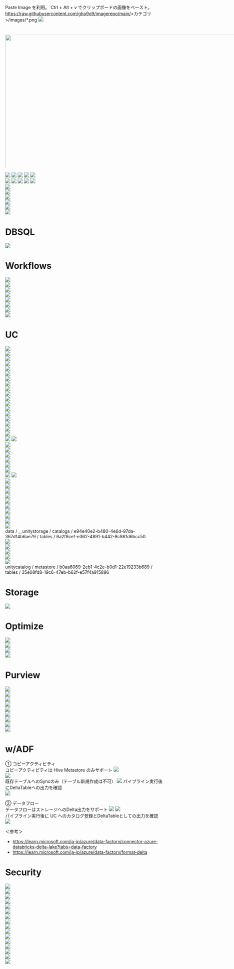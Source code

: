 Paste Image を利用。
Ctrl + Alt + v でクリップボードの画像をペースト。
https://raw.githubusercontent.com/gho9o9/imagerepo/main/<カテゴリ>/images/*.png
![](https://raw.githubusercontent.com/gho9o9/imagerepo/main/Databricks/images/<hoge>.png)

<p  style="position:relative;width: 1000px;height: 450px;overflow: hidden;">
<img style="margin-top:25px;" src="https://sajpstorage.blob.core.windows.net/itagaki/Optimize.png" width="1000">  
</br>
<img style="margin-top:25px;" src="https://raw.githubusercontent.com/gho9o9/imagerepo/main/Databricks/images/o9o9_2023-08-17-08-40-58.png" width="1000">  
</p>
</div>

![](images/SynapseTechBook_2023-02-02-15-17-41.png)
![](images/SynapseTechBook_2023-02-02-15-30-12.png)
![](images/o9o9_2023-03-05-10-32-40.png)
![](images/o9o9_2023-03-05-10-41-13.png)
![](images/o9o9_2023-03-05-10-40-52.png)    
![](images/o9o9_2023-03-06-10-55-42.png)
![](images/o9o9_2023-03-06-10-59-46.png)
![](images/o9o9_2023-03-07-09-27-50.png)
![](images/o9o9_2023-04-10-11-20-07.png)
![](images/o9o9_2023-04-10-11-20-50.png)  
![](images/o9o9_2023-07-10-16-22-20.png)  
![](images/o9o9_2023-07-10-16-23-42.png)  
![](images/o9o9_2023-07-10-16-24-44.png)  
![](images/o9o9_2023-07-10-16-28-16.png)  
![](images/o9o9_2023-07-10-16-28-37.png)  
![](images/o9o9_2023-08-17-15-48-53.png)  

# DBSQL
![](images/o9o9_2023-08-17-15-45-28.png)

# Workflows
![](images/o9o9_2023-07-10-23-18-15.png)  
![](images/o9o9_2023-07-10-23-18-33.png)  
![](images/o9o9_2023-07-10-23-18-57.png)  
![](images/o9o9_2023-07-10-23-19-33.png)  
![](images/o9o9_2023-07-10-23-20-07.png)  
![](images/o9o9_2023-07-10-23-20-21.png)  
![](images/o9o9_2023-07-10-23-21-36.png)  
![](images/o9o9_2023-07-10-23-22-01.png)  

# UC
![](images/o9o9_2023-07-10-23-40-03.png)  
![](images/o9o9_2023-07-10-23-41-43.png)  
![](images/o9o9_2023-07-10-23-42-04.png)  
![](images/o9o9_2023-07-10-23-42-37.png)  
![](images/o9o9_2023-07-10-23-43-13.png)  
![](images/o9o9_2023-07-10-23-44-34.png)  
![](images/o9o9_2023-07-10-23-45-24.png)  
![](images/o9o9_2023-07-10-23-47-48.png)  
![](images/o9o9_2023-07-10-23-48-30.png)  
![](images/o9o9_2023-07-10-23-49-36.png)  
![](images/o9o9_2023-07-10-23-49-49.png)  
![](images/o9o9_2023-07-10-23-50-00.png)  
![](images/o9o9_2023-07-10-23-51-52.png)  
![](images/o9o9_2023-07-10-23-55-54.png)  
![](images/o9o9_2023-07-10-23-56-18.png)  
![](images/o9o9_2023-06-26-14-36-25.png)  
![](images/o9o9_2023-06-26-14-42-23.png)  
![](images/o9o9_2023-06-26-14-56-31.png)  
![](images/o9o9_2023-06-26-14-51-11.png)
![](images/o9o9_2023-06-26-14-57-45.png)  
![](images/o9o9_2023-06-26-14-58-53.png)  
![](images/o9o9_2023-06-26-14-59-32.png)  
![](images/o9o9_2023-06-26-16-15-52.png)  
![](images/o9o9_2023-06-26-15-52-35.png)  
![](images/o9o9_2023-06-26-16-04-27.png)  
![](images/o9o9_2023-06-26-16-09-49.png)  
![](images/o9o9_2023-06-26-16-11-42.png)
![](images/o9o9_2023-06-26-16-12-56.png)  
![](images/o9o9_2023-06-26-16-17-03.png)  
![](images/o9o9_2023-06-26-16-21-06.png)  
![](images/o9o9_2023-06-26-16-22-36.png)  
![](images/o9o9_2023-06-26-16-25-35.png)  
![](images/o9o9_2023-06-26-16-28-01.png)  
![](images/o9o9_2023-06-26-16-31-49.png)  
![](images/o9o9_2023-06-26-16-39-20.png)  
![](images/o9o9_2023-06-26-16-40-54.png)  
![](images/o9o9_2023-06-26-16-50-44.png)  
![](images/o9o9_2023-06-26-16-52-12.png)  
data / __unitystorage / catalogs / e94e40e2-b480-4e6d-97da-367d14b6ae79 / tables / 6a2f9cef-e362-4891-b442-8c861d6bcc50  
![](images/o9o9_2023-06-26-16-57-34.png)  
![](images/o9o9_2023-06-26-16-59-22.png)  
![](images/o9o9_2023-06-26-17-02-44.png)  
![](images/o9o9_2023-06-26-17-03-50.png)  
![](images/o9o9_2023-06-26-17-04-12.png)  
unitycatalog / metastore / b0aa6069-2eb1-4c2e-b0d1-22e19233b689 / tables / 35e08fd8-19c6-47eb-b62f-e57f4a915896  

# Storage
![](images/o9o9_2023-06-26-18-57-30.png)

# Optimize  
![](images/o9o9_2023-08-17-08-41-21.png)  
![](images/o9o9_2023-08-17-08-40-58.png)  
![](images/o9o9_2023-08-17-08-41-41.png)  
![](images/o9o9_2023-08-17-13-50-57.png)

# Purview
![](images/o9o9_2023-08-29-09-47-28.png)  
![](images/o9o9_2023-08-29-09-47-36.png)  
![](images/o9o9_2023-08-29-09-46-39.png)  
![](images/o9o9_2023-08-29-09-46-53.png)  
![](images/o9o9_2023-08-29-09-46-04.png)  
![](images/o9o9_2023-08-29-09-43-05.png)  
![](images/o9o9_2023-08-29-09-43-43.png)  
![](images/o9o9_2023-08-29-09-44-33.png)  
![](images/o9o9_2023-08-29-09-44-52.png)  

# w/ADF
① コピーアクティビティ  
コピーアクティビティは Hive Metastore のみサポート
![](images/o9o9_2023-09-07-09-33-01.png)  
![](images/o9o9_2023-09-07-09-33-43.png)  
既存テーブルへのSyncのみ（テーブル新規作成は不可）
![](images/o9o9_2023-09-07-10-03-05.png)
パイプライン実行後にDeltaTableへの出力を確認  
![](images/o9o9_2023-09-07-10-22-48.png)  

② データフロー  
データフローはストレージへのDelta出力をサポート
![](images/o9o9_2023-09-07-10-04-20.png)
![](images/o9o9_2023-09-07-10-05-45.png)  
パイプライン実行後に UC へのカタログ登録とDeltaTableとしての出力を確認  
![](images/o9o9_2023-09-07-10-46-50.png)  

＜参考＞
- https://learn.microsoft.com/ja-jp/azure/data-factory/connector-azure-databricks-delta-lake?tabs=data-factory
- https://learn.microsoft.com/ja-jp/azure/data-factory/format-delta  


# Security
![](images/o9o9_2023-08-17-10-27-16.png)  
![](images/o9o9_2023-08-17-10-27-29.png)  
![](images/o9o9_2023-08-17-10-27-44.png)  
![](images/o9o9_2023-08-17-10-35-45.png)  
![](images/o9o9_2023-08-17-10-35-58.png)  
![](images/o9o9_2023-08-17-10-36-14.png)  
![](images/o9o9_2023-08-17-10-37-49.png)  
![](images/o9o9_2023-08-17-10-38-07.png)  
![](images/o9o9_2023-08-17-10-38-30.png)  
![](images/o9o9_2023-08-17-10-38-45.png)  
![](images/o9o9_2023-08-17-10-39-06.png)  
![](images/o9o9_2023-08-17-10-39-24.png)  
![](images/o9o9_2023-08-17-10-39-42.png)  
![](images/o9o9_2023-08-17-10-39-53.png)  
![](images/o9o9_2023-08-17-10-40-06.png)  
![](images/o9o9_2023-08-17-10-40-25.png)  